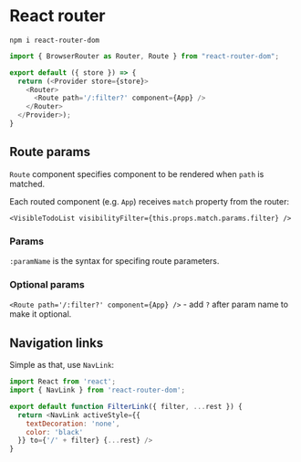 # React router

`npm i react-router-dom`

```javascript
import { BrowserRouter as Router, Route } from "react-router-dom";

export default ({ store }) => {
  return (<Provider store={store}>
    <Router>
      <Route path='/:filter?' component={App} />
    </Router>
  </Provider>);
}
```

## Route params

`Route` component specifies component to be rendered when `path` is matched.

Each routed component (e.g. `App`) receives `match` property from the router:

`<VisibleTodoList visibilityFilter={this.props.match.params.filter} />`

### Params

`:paramName` is the syntax for specifing route parameters.

### Optional params

`<Route path='/:filter?' component={App} />` - add `?` after param name to make it optional.

## Navigation links

Simple as that, use `NavLink`:

```javascript
import React from 'react';
import { NavLink } from 'react-router-dom';

export default function FilterLink({ filter, ...rest }) {
  return <NavLink activeStyle={{
    textDecoration: 'none',
    color: 'black'
  }} to={'/' + filter} {...rest} />
}
```

